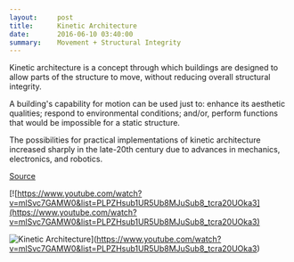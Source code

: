 ```yaml
---
layout:     post
title:      Kinetic Architecture
date:       2016-06-10 03:40:00
summary:    Movement + Structural Integrity
---
```


Kinetic architecture is a concept through which buildings are designed to allow parts of the structure to move, without reducing overall structural integrity.

A building's capability for motion can be used just to: enhance its aesthetic qualities; respond to environmental conditions; and/or, perform functions that would be impossible for a static structure. 

The possibilities for practical implementations of kinetic architecture increased sharply in the late-20th century due to advances in mechanics, electronics, and robotics. 

[Source](https://en.wikipedia.org/wiki/Kinetic_architecture)

[![https://www.youtube.com/watch?v=mlSvc7GAMW0&list=PLPZHsub1UR5Ub8MJuSub8_tcra20UOka3](https://www.youtube.com/watch?v=mlSvc7GAMW0&list=PLPZHsub1UR5Ub8MJuSub8_tcra20UOka3)

![Kinetic Architecture](https://github.com/raeldominiquini/raeldominiquini.github.io/blob/master/images/12_KA.jpg?raw=true)](https://www.youtube.com/watch?v=mlSvc7GAMW0&list=PLPZHsub1UR5Ub8MJuSub8_tcra20UOka3)
